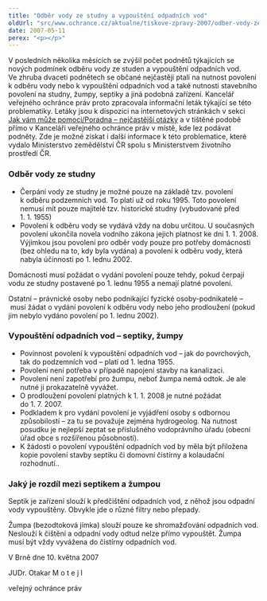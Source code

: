 ```yaml
---
title: "Odběr vody ze studny a vypouštění odpadních vod"
oldUrl: "src/www.ochrance.cz/aktualne/tiskove-zpravy-2007/odber-vody-ze-studny-a-vypousteni-odpadnich-vod"
date: 2007-05-11
perex: "<p></p>"
---
```


<!-- imported from the old website -->

<p>V posledních několika měsících se zvýšil počet podnětů týkajících se nových podmínek odběru vody ze studen a vypouštění odpadních vod. Ve zhruba dvaceti podnětech se občané nejčastěji ptali na nutnost povolení k odběru vody nebo k vypouštění odpadních vod a také nutnosti stavebního povolení na studny, žumpy, septiky a jiná podobná zařízení. Kancelář veřejného ochránce práv proto zpracovala informační leták týkající se této problematiky. Letáky jsou k dispozici na internetových stránkách v sekci <a href="pomoc/poradna.php">Jak vám může pomoci/Poradna – nejčastější otázky</a> a v tištěné podobě přímo v Kanceláři veřejného ochránce práv v místě, kde lez podávat podněty. Zde je možné získat i další informace k této problematice, které vydalo Ministerstvo zemědělství ČR spolu s Ministerstvem životního prostředí ČR.</p><h3>Odběr vody ze studny</h3><ul><li>Čerpání vody ze studny je možné pouze na základě tzv. povolení k odběru podzemních vod. To platí už od roku 1995. Toto povolení nemusí mít pouze majitelé tzv. historické studny (vybudované před 1. 1. 1955)</li><li>Povolení k odběru vody se vydává vždy na dobu určitou. U současných povolení ukončila novela vodního zákona jejich platnost ke dni 1. 1. 2008. Výjimkou jsou povolení pro odběr vody pouze pro potřeby domácnosti (bez ohledu na to, kdy byla vydána) a povolení k odběru vody, která nabyla účinnosti po 1. lednu 2002.</li></ul><p>Domácnosti musí požádat o vydání povolení pouze tehdy, pokud čerpají vodu ze studny postavené po 1. lednu 1955 a nemají platné povolení.</p><p>Ostatní &ndash; právnické osoby nebo podnikající fyzické osoby-podnikatelé &ndash; musí žádat o vydání povolení k odběru vody nebo jeho prodloužení (pokud jim nebylo vydáno povolení po 1. lednu 2002).</p><h3>Vypouštění odpadních vod – septiky, žumpy</h3><ul><li>Povinnost povolení k vypouštění odpadních vod – jak do povrchových, tak do podzemních vod &ndash; platí od 1. ledna 1955.</li><li>Povolení není potřeba v případě napojení stavby na kanalizaci.</li><li>Povolení není zapotřebí pro žumpu, neboť žumpa nemá odtok. Je ale nutné ji prokazatelně vyvážet.</li><li>O prodloužení povolení platných k 1. 1. 2008 je nutné požádat do 1. 7. 2007.</li><li>Podkladem k pro vydání povolení je vyjádření osoby s odbornou způsobilostí – za tu se považuje zejména hydrogeolog. Na nutnost posudku je nejlepší zeptat se příslušného vodoprávního úřadu (obecní úřad obce s rozšířenou působností).</li><li>K žádosti o povolení vypouštění odpadních vod by měla být přiložena kopie povolení stavby septiku či domovní čistírny a kolaudační rozhodnutí..</li></ul><h3>Jaký je rozdíl mezi septikem a žumpou</h3><p>Septik je zařízení slouží k předčištění odpadních vod, z něhož jsou odpadní vody vypouštěny. Obvykle jde o různé filtry nebo přepady.</p><p>Žumpa (bezodtoková jímka) slouží pouze ke shromažďování odpadních vod. Neslouží k čištění a odpadní vody odtud nelze přímo vypouštět. Žumpa musí být vždy vyvážena do čistírny odpadních vod.</p><p>V Brně dne 10. května 2007</p><p>JUDr. Otakar M o t e j l</p><p>veřejný ochránce práv</p>
